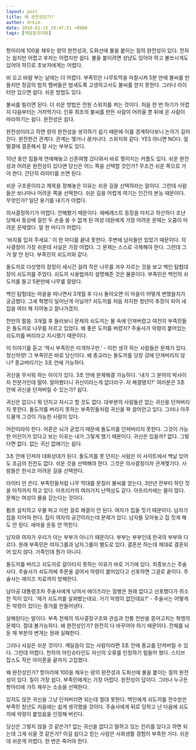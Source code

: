 ```yaml
---
layout: post
title: 왜 완전성인가?
author: drkim
date: 2016-01-15 19:47:51 +0900
tags: [깨달음의대화]
---
```

항아리에 100을 채우는 량의 완전성과, 도화선에 불을 붙이는 질의 완전성이 있다. 전자는 쉽지만 어렵고 후자는 어렵지만 쉽다. 불을 붙이려면 성냥도 있어야 하고 불쏘시개도 있어야 하므로 초보자에게는 어렵다. 

  


비 오고 바람 부는 날에는 더 어렵다. 부족민은 나무토막을 마찰시켜 5분 만에 불씨를 만들지만 정글의 법칙 멤버들은 밤새도록 고생하고서도 불씨를 얻지 못한다. 그러나 라이터만 있으면 쉽다. 쉬운 방법도 있다. 

  


불씨를 빌리면 된다. 더 쉬운 방법은 전원 스위치를 켜는 것이다. 처음 한 번 하기가 어렵지 다음부터는 거저먹기다. 인류 최초의 불씨를 만든 사람이 어려울 뿐 뒤에 온 사람이 따라하기는 쉽다. 완전성은 쉽다. 

  


완전성이라고 하면 량의 완전성을 생각하기 쉽기 때문에 이를 경계하다보니 논의가 길어진다. 완전한건 관계다. 관계는 맺거나 끊거나다. 스위치와 같다. YES 아니면 NO다. 얼떨결에 결혼해서 잘 사는 부부도 있다. 

  


10년 동안 힘들게 연애해놓고 신혼여행 갔다와서 바로 찢어지는 커플도 있다. 쉬운 완전성과 어려운 완전성이 있다면 당신은 어느 쪽을 선택할 것인가? 무조건 쉬운 쪽으로 가야 한다. 간단히 라이터를 쓰면 된다. 

  


쉬운 구조론이라고 제목을 정해놓은 이유는 쉬운 길을 선택하라는 말이다. 그런데 사람들은 보나마나 어려운 쪽을 선택한다. 쉬운 길을 어렵게 여기는 인간의 본능 때문이다. 무엇인가? 일단 용기를 내기가 어렵다. 

  


의사결정하기가 어렵다. 안해봤기 때문이다. 에베레스트 등정을 마치고 하산하다 조난 당해서 동상에 걸린 두 손을 쓸 수 없게 된 여성 대원에게 가장 어려운 문제는 오줌이 마려운 문제였다. 말 한 마디가 어렵다. 

  


'바지를 입혀 주세요.' 이 한 마디를 끝내 못한다. 주변에 남자들만 있었기 때문이다. 의사결정이 가장 쉬운데 사실은 가장 어렵다. 그 문제는 스스로 극복해야 한다. 그런데 그거 잘 안 된다. 부족민의 쇠도끼와 같다. 

  


돌도끼로 다섯명의 장정이 세시간 걸려 작은 나무를 겨우 자르는 것을 보고 백인 탐험대장이 쇠도끼를 주었다. 쇠도끼 사용법까지 설명해준 것은 물론이다. 부족민은 백인의 쇠도끼를 들고 5분만에 나무를 잘랐다. 

  


백인 탐험대는 마을을 떠나면서 3개월 후 다시 돌아오면 이 마을이 어떻게 변했을지가 궁금했다. 그새 혁명이 일어난게 아닐까? 쇠도끼를 처음 차지한 청년이 추장이 되어 새 집을 여러 채 지어놓고 잘나가겠지. 

  


천만의 말씀. 3개월 후 들러보니 문제의 쇠도끼는 물 속에 던져버렸고 여전히 부족민들은 돌도끼로 나무를 자르고 있었다. 왜 좋은 도끼를 버렸지? 주술사가 악령이 붙어있는 쇠도끼를 버리라고 지시했기 때문이다. 

  


이 이야기를 듣고 '역시 부족민은 미개하구만.' - 이런 생각 하는 사람들은 문제가 있다. 정신차렷! 그 부족민은 바로 당신이다. 왜 종교라는 돌도끼를 당장 강에 던져버리지 않나? 종교버리기는 3초 안에 가능하다. 

  


귀신을 무서워 하는 아이가 있다. 3초 안에 문제해결 가능하다. '내가 그 분야의 박사이자 전문가인데 말야. 알아봤더니 귀신이라는게 없더라구. 자 해결됐지?' 여러분은 3초 안에 귀신을 던져버릴 수 있는가? 쉽다. 

  


귀신은 없으니 뭐 던지고 자시고 할 것도 없다. 대부분의 사람들은 없는 귀신을 던져버리지 못한다. 돌도끼를 버리지 못하는 부족민들처럼 귀신을 꽉 끌어안고 있다. 그러나 아주 드물게 그것이 가능한 사람이 있다. 

  


어린이라야 한다. 어른은 뇌가 굳었기 때문에 돌도끼를 던져버리지 못한다. 그것이 가능한 어린이가 있다고 보는 이유는 내가 그렇게 했기 때문이다. 귀신은 있을까? 없다. 그렇다면 없다. 없는 귀신 없애기는 쉽다. 

  


3초 안에 던져야 대화상대가 된다. 돌도끼를 못 던지는 사람은 이 사이트에서 백날 있어도 조금의 진전도 없다. 쉬운 것을 선택해야 한다. 그것은 의사결정이자 관계맺기다. 사람들은 한사코 어려운 길을 선택한다. 

  


라이터 안 쓴다. 부족민들처럼 나무 막대를 문질러 불씨를 얻는다. 3만년 전부터 하던 짓을 아직까지 하고 있다. 아프리카의 여러가지 난맥상도 같다. 아프리카에는 물이 많다. 문제는 여성이 물을 긷는다는 것이다. 

  


펌프 설치하고 우물 파고 이런 걸로 해결이 안 된다. 여자가 집을 짓기 때문이다. 남자가 집을 지어야 한다. 집이 여자의 공간이라는데 문제가 있다. 남자들 모아놓고 집 짓게 해도 안 된다. 새마을 운동 안 먹힌다. 

  


남자와 여자가 우리가 아는 부부가 아니기 때문이다. 부부는 부부인데 한국의 부부와 다르다. 원래 부족민은 여자그룹과 남자그룹이 별도로 있다. 결혼은 하는데 제대로 결혼되어 있지 않다. 가족인데 뭔가 아니다. 

  


돌도끼를 버리고 쇠도끼로 갈아타지 못하는 이유가 바로 거기에 있다. 최종보스는 주술사다. 주술사가 쇠도끼에 주문을 걸어서 악령이 붙어있다고 선포하면 그걸로 끝이다. 주술사는 에이즈 치료까지 방해한다. 

  


남아공 대통령조차 주술사에게 낚여서 에이즈라는 질병은 원래 없다고 선포했다가 취소한 적이 있다. '제가 쇠도끼를 살펴봤는데요. 거기 악령이 없던데요?' - 주술사는 어떻게든 악령이 있다는 증거를 만들어낸다. 

  


살해된다는 말이다. 부족 전체의 의사결정구조와 관습과 전통 전반을 뜯어고치는 혁명의 문제다. 절대 불가능하다. 왜 완전성인가? 완전히 다 바꾸어야 하기 때문이다. 전체를 놔둔 채 부분의 변개는 원래 실패한다. 

  


그러나 사실은 쉬운 것이다. 깨달음이 있는 사람이라면 3초 안에 종교를 던져버릴 수 있다. 그런데 어렵다. 천하의 아인슈타인도 자신의 오류를 인정하기 힘들어 했다. 스티브 잡스도 작은 아이폰을 끝까지 고집했다. 

  


왜 완전성인가? 항아리에 100을 채우는 량의 완전성과 도화선에 불을 붙이는 질의 완전성이 있다. 질이 가장 쉽다. 부족민에게는 가장 어렵다. 완전성이 답이다. 그러나 누구든 항아리에 가득 채우는 소승을 선택한다. 

  


있지도 않은 귀신을 그냥 던져버리면 되는데 절대 못한다. 백인에게 쇠도끼를 전수받은 부족민 청년도 처음에는 쉽게 생각했을 것이다. 주술사에게 뒤로 당하고 난 다음에 쇠도끼에 악령이 붙었음을 인정해 버린다. 

  


당신은 그렇지 않을 것 같은가? 없는 귀신을 없다고 말하고 있는 진리를 있다고 하면 되는데 그게 쉬울 것 같은가? 이걸 쉽다고 믿는 사람은 사회생활 경험이 부족한 거다. 쉬운데 쉬운게 어렵다. 한 번은 죽어야 한다.